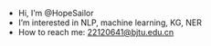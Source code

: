 - Hi, I’m @HopeSailor
- I’m interested in NLP, machine learning, KG, NER
- How to reach me: 22120641@bjtu.edu.cn
